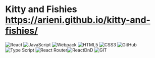 # Kitty and Fishies https://arieni.github.io/kitty-and-fishies/

![React](https://img.shields.io/badge/react-%231572B6.svg?style=for-the-badge&logo=react&logoColor=white) ![JavaScript](https://img.shields.io/badge/javascript-%23FFFF00.svg?style=for-the-badge&logo=javascript&logoColor=black) ![Webpack](https://img.shields.io/badge/webpack-%238DD6F9.svg?style=for-the-badge&logo=webpack&logoColor=black)
![HTML5](https://img.shields.io/badge/html5-%23E34F26.svg?style=for-the-badge&logo=html5&logoColor=white) ![CSS3](https://img.shields.io/badge/css3-%231572B6.svg?style=for-the-badge&logo=css3&logoColor=white) ![GitHub](https://img.shields.io/badge/github-%236f42c1.svg?style=for-the-badge&logo=github&logoColor=white) ![Type Script](https://img.shields.io/badge/-TypeScript-%23007ACC?logo=typescript&logoColor=white&style=flat) ![React Router](https://img.shields.io/badge/-ReactRouter-%23FF0000?logo=reactrouter&logoColor=black&style=flat)![ReactDnD](https://img.shields.io/badge/-ReactDnD-%2300BFFF?logo=React&logoColor=white&style=flat) ![GIT](https://img.shields.io/badge/-GIT-%23FFA500?&logo=GIT&logoColor=white&style=flat)
